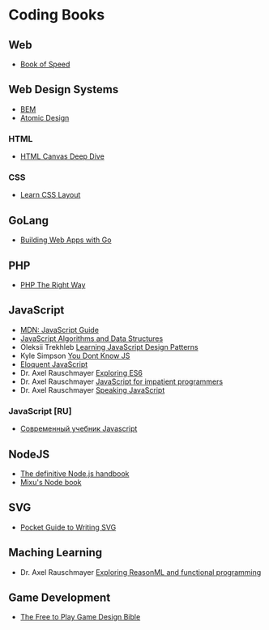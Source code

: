 # Coding Books

## Web

* [Book of Speed](http://www.bookofspeed.com/)

## Web Design Systems

* [BEM](https://bem.info/)
* [Atomic Design](https://atomicdesign.bradfrost.com/)

### HTML

* [HTML Canvas Deep Dive](https://joshondesign.com/p/books/canvasdeepdive/toc.html)

### CSS

* [Learn CSS Layout](http://book.mixu.net/css/)

## GoLang

* [Building Web Apps with Go](https://codegangsta.gitbooks.io/building-web-apps-with-go/index.html)

## PHP

* [PHP The Right Way](https://phptherightway.com)

## JavaScript

* [MDN: JavaScript Guide](https://developer.mozilla.org/en-US/docs/Web/JavaScript/Guide)
* [JavaScript Algorithms and Data Structures](https://github.com/trekhleb/javascript-algorithms)
* Oleksii Trekhleb [Learning JavaScript Design Patterns](https://addyosmani.com/resources/essentialjsdesignpatterns/book/)
* Kyle Simpson [You Dont Know JS](https://github.com/getify/You-Dont-Know-JS)
* [Eloquent JavaScript](http://eloquentjavascript.net/)
* Dr. Axel Rauschmayer [Exploring ES6](http://exploringjs.com/es6/index.html)
* Dr. Axel Rauschmayer [JavaScript for impatient programmers](http://exploringjs.com/impatient-js/toc.html)
* Dr. Axel Rauschmayer [Speaking JavaScript](http://speakingjs.com/es5/index.html)

### JavaScript [RU]

* [Современный учебник Javascript](https://learn.javascript.ru)

## NodeJS

* [The definitive Node.js handbook](https://medium.freecodecamp.org/the-definitive-node-js-handbook-6912378afc6e)
* [Mixu's Node book](http://book.mixu.net/node/)

## SVG

* [Pocket Guide to Writing SVG](http://svgpocketguide.com/book/)

## Maching Learning

* Dr. Axel Rauschmayer [Exploring ReasonML and functional programming](http://reasonmlhub.com/exploring-reasonml/)

## Game Development

* [The Free to Play Game Design Bible](https://mobilefreetoplay.com/bible/)
